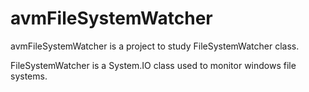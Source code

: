 # avmFileSystemWatcher

avmFileSystemWatcher is a project to study FileSystemWatcher class.

FileSystemWatcher is a System.IO class used to monitor windows file systems.

